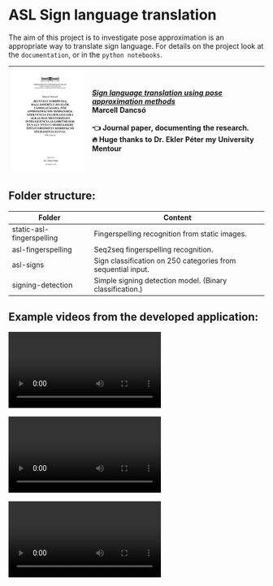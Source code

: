 # ASL Sign language translation

The aim of this project is to investigate pose approximation is an appropriate way to translate sign language. For details on the project look at the `documentation`, or in the `python notebooks`.

| <a href="https://github.com/dancsomarci/sign-language/blob/main/documentation/dancso_marcell_2023_tdk.pdf"><img src=".github/paper.png" width="200"/></a> | [*Sign language translation using pose approximation methods*](https://github.com/dancsomarci/sign-language/blob/main/documentation/dancso_marcell_2023_tdk.pdf) <br/> Marcell Dancsó <br/> <br /> :point_left: Journal paper, documenting the research. <br/> :fire: Huge thanks to Dr. Ekler Péter my University Mentour|
| ------------------------------------------------------------ | :----------------------------------------------------------- |


## Folder structure:

| Folder       | Content |
|------------|-----|
| static-asl-fingerspelling       | Fingerspelling recognition from static images.  |
| asl-fingerspelling      | Seq2seq fingerspelling recognition.  |
| asl-signs        | Sign classification on 250 categories from sequential input.  |
| signing-detection | Simple signing detection model. (Binary classification.) |


## Example videos from the developed application:

<video src=".github/Continuous signing model.mp4"></video>

<video src=".github/static fs demo.mp4"></video>

<video src=".github/Non continuous model.mp4"></video>
